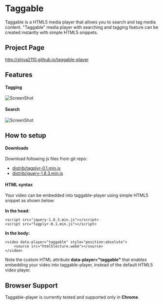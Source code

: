 Taggable
========
Taggable is a HTML5 media player that allows you to search and tag media content. "Taggable" media player with searching and tagging feature can be created instantly with simple HTML5 snippets. 

Project Page
------
http://shiva2110.github.io/taggable-player

Features
------
#### Tagging
![ScreenShot](https://raw.github.com/shiva2110/taggable-player/master/readme-files/features-tag.png)

#### Search
![ScreenShot](https://raw.github.com/shiva2110/taggable-player/master/readme-files/features-search.png)

How to setup
------
#### Downloads
Download following js files from git repo:
* [distrib/tagplyr-0.1.min.js](https://raw.github.com/shiva2110/taggable-player/master/distrib/tagplyr-0.1.min.js)
* [distrib/jquery-1.8.3.min.js](https://raw.github.com/shiva2110/taggable-player/master/distrib/jquery-1.8.3.min.js)

#### HTML syntax
Your video can be embedded into taggable-player using simple HTML5 snippet as shown below:
<br />
<br />
<b>In the head:</b>
```
<script src="jquery-1.8.3.min.js"></script>
<script src="tagplyr-0.1.min.js"></script>
```
	
<b>In the body:</b>
```
<video data-player="taggable" style="position:absolute">
	<source src="html5lecture.webm"></source>	
</video>
```

Note the custom HTML attribute <b>data-player="taggable"</b> that enables embedding your video into taggable-player, instead of the default HTML5 video player.

Browser Support
------
Taggable-player is currently tested and supported only in <b>Chrome</b>. 
